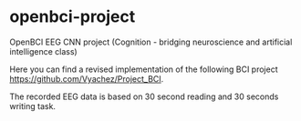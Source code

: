 # openbci-project
OpenBCI EEG CNN project
(Cognition - bridging neuroscience and artificial intelligence class)

Here you can find a revised implementation of the following BCI project https://github.com/Vyachez/Project_BCI.

The recorded EEG data is based on 30 second reading and 30 seconds writing task.

